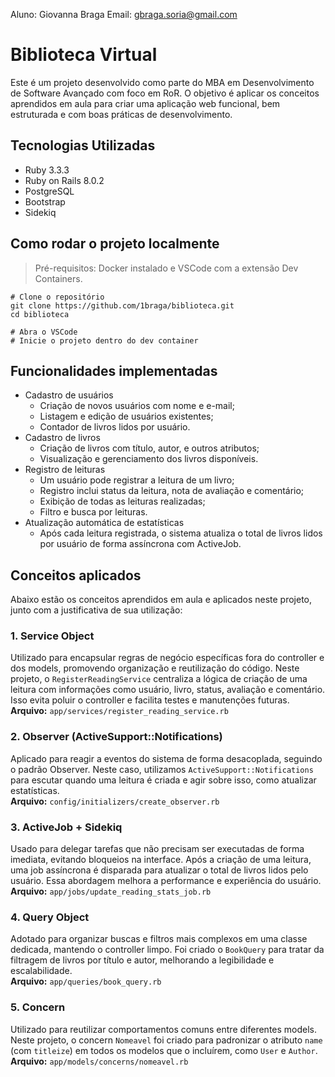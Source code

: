 Aluno: Giovanna Braga
Email: gbraga.soria@gmail.com

# Biblioteca Virtual
Este é um projeto desenvolvido como parte do MBA em Desenvolvimento de Software Avançado com foco em RoR. O objetivo é aplicar os conceitos aprendidos em aula para criar uma aplicação web funcional, bem estruturada e com boas práticas de desenvolvimento.

## Tecnologias Utilizadas
- Ruby 3.3.3
- Ruby on Rails 8.0.2
- PostgreSQL
- Bootstrap
- Sidekiq

## Como rodar o projeto localmente
> Pré-requisitos: Docker instalado e VSCode com a extensão Dev Containers.
```
# Clone o repositório
git clone https://github.com/1braga/biblioteca.git
cd biblioteca

# Abra o VSCode
# Inicie o projeto dentro do dev container
```

## Funcionalidades implementadas
- Cadastro de usuários
    - Criação de novos usuários com nome e e-mail;
    - Listagem e edição de usuários existentes;
    - Contador de livros lidos por usuário.
- Cadastro de livros
    - Criação de livros com título, autor, e outros atributos;
    - Visualização e gerenciamento dos livros disponíveis.
- Registro de leituras
    - Um usuário pode registrar a leitura de um livro;
    - Registro inclui status da leitura, nota de avaliação e comentário;
    - Exibição de todas as leituras realizadas;
    - Filtro e busca por leituras.
- Atualização automática de estatísticas
    - Após cada leitura registrada, o sistema atualiza o total de livros lidos por usuário de forma assíncrona com ActiveJob.

## Conceitos aplicados
Abaixo estão os conceitos aprendidos em aula e aplicados neste projeto, junto com a justificativa de sua utilização:

### 1. Service Object
Utilizado para encapsular regras de negócio específicas fora do controller e dos models, promovendo organização e reutilização do código. Neste projeto, o `RegisterReadingService` centraliza a lógica de criação de uma leitura com informações como usuário, livro, status, avaliação e comentário. Isso evita poluir o controller e facilita testes e manutenções futuras.\
**Arquivo:** `app/services/register_reading_service.rb`

### 2. Observer (ActiveSupport::Notifications)
Aplicado para reagir a eventos do sistema de forma desacoplada, seguindo o padrão Observer. Neste caso, utilizamos `ActiveSupport::Notifications` para escutar quando uma leitura é criada e agir sobre isso, como atualizar estatísticas.\
**Arquivo:** `config/initializers/create_observer.rb`

### 3. ActiveJob + Sidekiq
Usado para delegar tarefas que não precisam ser executadas de forma imediata, evitando bloqueios na interface. Após a criação de uma leitura, uma job assíncrona é disparada para atualizar o total de livros lidos pelo usuário. Essa abordagem melhora a performance e experiência do usuário.\
**Arquivo:** `app/jobs/update_reading_stats_job.rb`

### 4. Query Object
Adotado para organizar buscas e filtros mais complexos em uma classe dedicada, mantendo o controller limpo. Foi criado o `BookQuery` para tratar da filtragem de livros por título e autor, melhorando a legibilidade e escalabilidade.\
**Arquivo:** `app/queries/book_query.rb`

### 5. Concern
Utilizado para reutilizar comportamentos comuns entre diferentes models. Neste projeto, o concern `Nomeavel` foi criado para padronizar o atributo `name` (com `titleize`) em todos os modelos que o incluírem, como `User` e `Author`.\
**Arquivo:** `app/models/concerns/nomeavel.rb`
